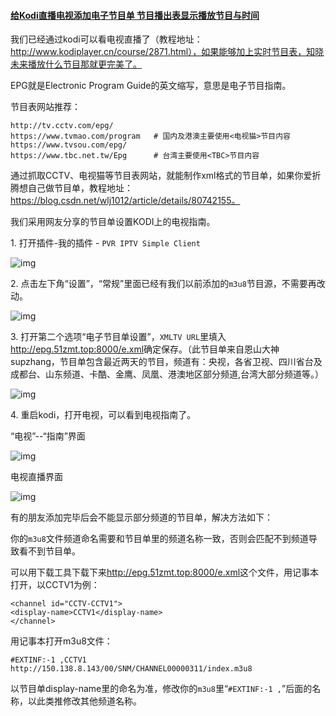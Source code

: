 #### [给Kodi直播电视添加电子节目单 节目播出表显示播放节目与时间](http://www.kodiplayer.cn/course/2925.html)

我们已经通过kodi可以看电视直播了（教程地址：http://www.kodiplayer.cn/course/2871.html），如果能够加上实时节目表，知晓未来播放什么节目那就更完美了。

EPG就是Electronic Program Guide的英文缩写，意思是电子节目指南。

节目表网站推荐：

```http
http://tv.cctv.com/epg/
https://www.tvmao.com/program   # 国内及港澳主要使用<电视猫>节目内容
https://www.tvsou.com/epg/
https://www.tbc.net.tw/Epg      # 台湾主要使用<TBC>节目内容
```

通过抓取CCTV、电视猫等节目表网站，就能制作xml格式的节目单，如果你爱折腾想自己做节目单，教程地址： https://blog.csdn.net/wlj1012/article/details/80742155。

我们采用网友分享的节目单设置KODI上的电视指南。

1\. 打开插件-我的插件 - `PVR IPTV Simple Client`

![img](http://www.kodiplayer.cn/UploadFiles/2019-04/2019041715051925175.jpg)

2\. 点击左下角“设置”，“常规”里面已经有我们以前添加的`m3u8`节目源，不需要再改动。

![img](http://www.kodiplayer.cn/UploadFiles/2019-04/2019041715105122341.jpg)

3\. 打开第二个选项“电子节目单设置”，`XMLTV URL`里填入<http://epg.51zmt.top:8000/e.xml>确定保存。（此节目单来自恩山大神supzhang，节目单包含最近两天的节目，频道有：央视，各省卫视、四川省台及成都台、山东频道、卡酷、金鹰、凤凰、港澳地区部分频道,台湾大部分频道等。）

![img](http://www.kodiplayer.cn/UploadFiles/2019-06/2019062710093535861.jpg)

4\. 重启kodi，打开电视，可以看到电视指南了。

“电视”--“指南”界面

![img](http://www.kodiplayer.cn/UploadFiles/2019-06/2019062710161296860.jpg)

电视直播界面

![img](http://www.kodiplayer.cn/UploadFiles/2019-06/2019062710134120755.jpg)

有的朋友添加完毕后会不能显示部分频道的节目单，解决方法如下：

你的`m3u8`文件频道命名需要和节目单里的频道名称一致，否则会匹配不到频道导致看不到节目单。

可以用下载工具下载下来<http://epg.51zmt.top:8000/e.xml>这个文件，用记事本打开，以CCTV1为例：

```m3u
<channel id="CCTV-CCTV1">
<display-name>CCTV1</display-name>
</channel>
```

用记事本打开m3u8文件：

```m3u
#EXTINF:-1 ,CCTV1
http://150.138.8.143/00/SNM/CHANNEL00000311/index.m3u8
```

以节目单display-name里的命名为准，修改你的`m3u8`里“`#EXTINF:-1 ,`”后面的名称，以此类推修改其他频道名称。